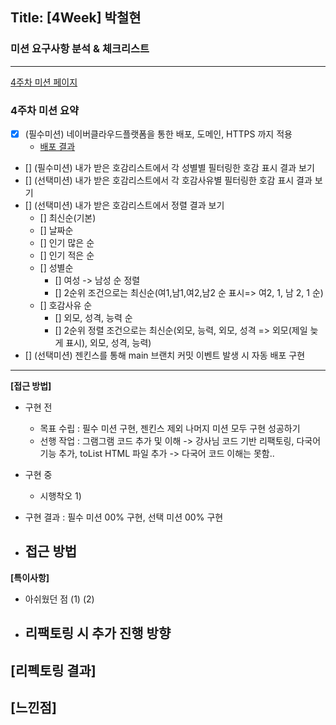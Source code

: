 ## Title: [4Week] 박철현

### 미션 요구사항 분석 & 체크리스트

---
[4주차 미션 페이지](https://wiken.io/ken/12201#4주차)

### 4주차 미션 요약
- [x] (필수미션) 네이버클라우드플랫폼을 통한 배포, 도메인, HTTPS 까지 적용
  - [배포 결과](www.codelike.shop)
- [] (필수미션) 내가 받은 호감리스트에서 각 성별별 필터링한 호감 표시 결과 보기
- [] (선택미션) 내가 받은 호감리스트에서 각 호감사유별 필터링한 호감 표시 결과 보기
- [] (선택미션) 내가 받은 호감리스트에서 정렬 결과 보기
  - [] 최신순(기본)
  - [] 날짜순
  - [] 인기 많은 순
  - [] 인기 적은 순
  - [] 성별순
    - [] 여성 -> 남성 순 정렬
    - [] 2순위 조건으로는 최신순(여1,남1,여2,남2 순 표시=> 여2, 1, 남 2, 1 순)
  - [] 호감사유 순
    - [] 외모, 성격, 능력 순
    - [] 2순위 정렬 조건으로는 최신순(외모, 능력, 외모, 성격 => 외모(제일 늦게 표시), 외모, 성격, 능력)
- [] (선택미션) 젠킨스를 통해 main 브랜치 커밋 이벤트 발생 시 자동 배포 구현
---

**[접근 방법]**
<br>
- 구현 전
  - 목표 수립 : 필수 미션 구현, 젠킨스 제외 나머지 미션 모두 구현 성공하기
  - 선행 작업 : 그램그램 코드 추가 및 이해
    -> 강사님 코드 기반 리팩토링, 다국어 기능 추가, toList HTML 파일 추가
    -> 다국어 코드 이해는 못함..

- 구현 중
  - 시행착오
    1)

- 구현 결과 : 필수 미션 00% 구현, 선택 미션 00% 구현 

- 접근 방법
  - 

**[특이사항]**

- 아쉬웠던 점
  (1) 
  (2) 

- 리팩토링 시 추가 진행 방향
  - 

**[리펙토링 결과]**
- 
  **[느낀점]**
- 